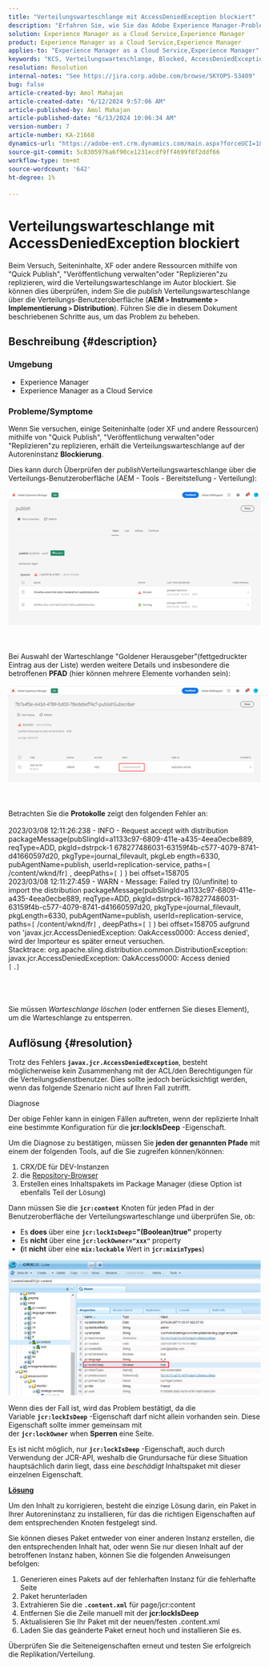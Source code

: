 ```yaml
---
title: "Verteilungswarteschlange mit AccessDeniedException blockiert"
description: "Erfahren Sie, wie Sie das Adobe Experience Manager-Problem beheben können, bei dem die Verteilungswarteschlange in der Autoreninstanz blockiert wird."
solution: Experience Manager as a Cloud Service,Experience Manager
product: Experience Manager as a Cloud Service,Experience Manager
applies-to: "Experience Manager as a Cloud Service,Experience Manager"
keywords: "KCS, Verteilungswarteschlange, Blocked, AccessDeniedException, Quick Publish, Author, Error, AEM, AEMaaCS, Experience Manager as a Cloud Service"
resolution: Resolution
internal-notes: "See https://jira.corp.adobe.com/browse/SKYOPS-53409"
bug: false
article-created-by: Amol Mahajan
article-created-date: "6/12/2024 9:57:06 AM"
article-published-by: Amol Mahajan
article-published-date: "6/13/2024 10:06:34 AM"
version-number: 7
article-number: KA-21668
dynamics-url: "https://adobe-ent.crm.dynamics.com/main.aspx?forceUCI=1&pagetype=entityrecord&etn=knowledgearticle&id=cac46b1d-a228-ef11-840a-000d3a5a67ba"
source-git-commit: 5c8305976a6f90ce1231ecdf9ff4699f8f2ddf66
workflow-type: tm+mt
source-wordcount: '642'
ht-degree: 1%

---
```


# Verteilungswarteschlange mit AccessDeniedException blockiert


Beim Versuch, Seiteninhalte, XF oder andere Ressourcen mithilfe von &quot;Quick Publish&quot;, &quot;Veröffentlichung verwalten&quot;oder &quot;Replizieren&quot;zu replizieren, wird die Verteilungswarteschlange im Autor blockiert. Sie können dies überprüfen, indem Sie die *publish* Verteilungswarteschlange über die Verteilungs-Benutzeroberfläche (<b>AEM `>`  Instrumente `>`  Implementierung `>`  Distribution</b>). Führen Sie die in diesem Dokument beschriebenen Schritte aus, um das Problem zu beheben.

## Beschreibung {#description}


### <b>Umgebung</b>

- Experience Manager
- Experience Manager as a Cloud Service




### <b>Probleme/Symptome</b>

Wenn Sie versuchen, einige Seiteninhalte (oder XF und andere Ressourcen) mithilfe von &quot;Quick Publish&quot;, &quot;Veröffentlichung verwalten&quot;oder &quot;Replizieren&quot;zu replizieren, erhält die Verteilungswarteschlange auf der Autoreninstanz <b>Blockierung</b>.



Dies kann durch Überprüfen der *publish*Verteilungswarteschlange über die Verteilungs-Benutzeroberfläche (AEM - Tools - Bereitstellung - Verteilung):
<br><br>![](assets/___cbc46b1d-a228-ef11-840a-000d3a5a67ba___.png)<br><br> <br><br>Bei Auswahl der Warteschlange &quot;Goldener Herausgeber&quot;(fettgedruckter Eintrag aus der Liste) werden weitere Details und insbesondere die betroffenen <b>PFAD</b> (hier können mehrere Elemente vorhanden sein):<br><br>![](assets/___cdc46b1d-a228-ef11-840a-000d3a5a67ba___.png)<br><br> <br><br>Betrachten Sie die <b>Protokolle</b> zeigt den folgenden Fehler an:<br><br>2023/03/08 12:11:26:238 - INFO - Request accept with distribution packageMessage(pubSlingId=a1133c97-6809-411e-a435-4eea0ecbe889, reqType=ADD, pkgId=dstrpck-1 678277486031-63159f4b-c577-4079-8741-d41660597d20, pkgType=journal_filevault, pkgLeb ength=6330, pubAgentName=publish, userId=replication-service, paths=`[` /content/wknd/fr`]` , deepPaths=`[` `]` ) bei offset=158705
<br>2023/03/08 12:11:27:459 - WARN - Message: Failed try (0/unfinite) to import the distribution packageMessage(pubSlingId=a1133c97-6809-411e-a435-4eea0ecbe889, reqType=ADD, pkgId=dstrpck-1678277486031-63159f4b-c577-4079-8741-d41660597d20, pkgType=journal_filevault, pkgLength=6330, pubAgentName=publish, userId=replication-service, paths=`[` /content/wknd/fr`]` , deepPaths=`[` `]` ) bei offset=158705 aufgrund von &#39;javax.jcr.AccessDeniedException: OakAccess0000: Access denied&#39;, wird der Importeur es später erneut versuchen.
<br>Stacktrace: org.apache.sling.distribution.common.DistributionException: javax.jcr.AccessDeniedException: OakAccess0000: Access denied
<br>`[` .`]` <br><br><br> <br><br>Sie müssen *Warteschlange löschen* (oder entfernen Sie dieses Element), um die Warteschlange zu entsperren.<br>

## Auflösung {#resolution}


Trotz des Fehlers <b>`javax.jcr.AccessDeniedException`</b>, besteht möglicherweise kein Zusammenhang mit der ACL/den Berechtigungen für die Verteilungsdienstbenutzer. Dies sollte jedoch berücksichtigt werden, wenn das folgende Szenario nicht auf Ihren Fall zutrifft.



Diagnose

Der obige Fehler kann in einigen Fällen auftreten, wenn der replizierte Inhalt eine bestimmte Konfiguration für die <b>jcr:lockIsDeep</b> -Eigenschaft.

Um die Diagnose zu bestätigen, müssen Sie <b>jeden der genannten Pfade</b> mit einem der folgenden Tools, auf die Sie zugreifen können/können:

1. CRX/DE für DEV-Instanzen
2. die [Repository-Browser](https://experienceleague.adobe.com/docs/experience-manager-cloud-service/content/implementing/developer-tools/repository-browser.html?lang=de)
3. Erstellen eines Inhaltspakets im Package Manager (diese Option ist ebenfalls Teil der Lösung)


Dann müssen Sie die <b>`jcr:content`</b> Knoten für jeden Pfad in der Benutzeroberfläche der Verteilungswarteschlange und überprüfen Sie, ob:

- Es <b>does </b>über eine <b>`jcr:lockIsDeep`=&quot;(Boolean)true&quot;</b> property
- Es <b>nicht </b>über eine <b>`jcr:lockOwner="xxx"`</b> property
- <b>(</b>it <b>nicht</b> über eine <b>`mix:lockable`</b> Wert in <b>`jcr:mixinTypes`</b>)


![](assets/e5fb7aa2-d8bd-ed11-83ff-6045bd0065b6.png)

Wenn dies der Fall ist, wird das Problem bestätigt, da die Variable <b>`jcr:lockIsDeep`</b> -Eigenschaft darf nicht allein vorhanden sein. Diese Eigenschaft sollte immer gemeinsam mit der <b>`jcr:lockOwner`</b> when <b>Sperren</b> eine Seite.

Es ist nicht möglich, nur <b>`jcr:lockIsDeep`</b> -Eigenschaft, auch durch Verwendung der JCR-API, weshalb die Grundursache für diese Situation hauptsächlich darin liegt, dass eine *beschädigt* Inhaltspaket mit dieser einzelnen Eigenschaft.



<u><b>Lösung</b></u>

Um den Inhalt zu korrigieren, besteht die einzige Lösung darin, ein Paket in Ihrer Autoreninstanz zu installieren, für das die richtigen Eigenschaften auf dem entsprechenden Knoten festgelegt sind.

Sie können dieses Paket entweder von einer anderen Instanz erstellen, die den entsprechenden Inhalt hat, oder wenn Sie nur diesen Inhalt auf der betroffenen Instanz haben, können Sie die folgenden Anweisungen befolgen:

1. Generieren eines Pakets auf der fehlerhaften Instanz für die fehlerhafte Seite
2. Paket herunterladen
3. Extrahieren Sie die <b>`.content.xml`</b> für page/jcr:content
4. Entfernen Sie die Zeile manuell mit der <b>jcr:lockIsDeep</b>
5. Aktualisieren Sie Ihr Paket mit der neuen/festen .content.xml
6. Laden Sie das geänderte Paket erneut hoch und installieren Sie es.


Überprüfen Sie die Seiteneigenschaften erneut und testen Sie erfolgreich die Replikation/Verteilung.

